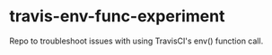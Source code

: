 # travis-env-func-experiment
Repo to troubleshoot issues with using TravisCI's env() function call.
